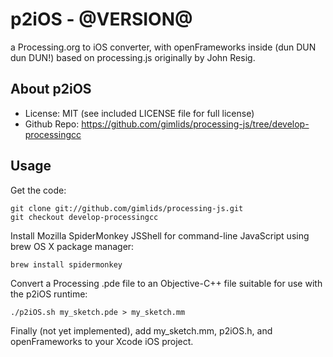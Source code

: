 
p2iOS - @VERSION@
=========================
a Processing.org to iOS converter, with openFrameworks inside (dun DUN dun DUN!)
based on processing.js originally by John Resig.

About p2iOS
--------
* License:           MIT (see included LICENSE file for full license)
* Github Repo:       https://github.com/gimlids/processing-js/tree/develop-processingcc

Usage
-----

Get the code:

    git clone git://github.com/gimlids/processing-js.git
    git checkout develop-processingcc

Install Mozilla SpiderMonkey JSShell for command-line JavaScript using brew OS X package manager:

    brew install spidermonkey

Convert a Processing .pde file to an Objective-C++ file suitable for use with the p2iOS runtime:

    ./p2iOS.sh my_sketch.pde > my_sketch.mm

Finally (not yet implemented), add my_sketch.mm, p2iOS.h, and openFrameworks to your Xcode iOS project.
